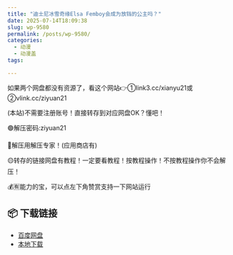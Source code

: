 ```yaml
---
title: "迪士尼冰雪奇缘Elsa Femboy会成为放铛的公主吗？"
date: 2025-07-14T18:09:38
slug: wp-9580
permalink: /posts/wp-9580/
categories:
  - 动漫
  - 动漫盖
tags:

---
```


如果两个网盘都没有资源了，看这个网站👉①link3.cc/xianyu21或②vlink.cc/ziyuan21

(本站)不需要注册账号！直接转存到对应网盘OK？懂吧！

🟢解压密码:ziyuan21

🔵解压用解压专家！(应用商店有)

🟡转存的链接网盘有教程！一定要看教程！按教程操作！不按教程操作你不会解压！

💰🈶能力的宝，可以点左下角赞赏支持一下网站运行

## 📦 下载链接
- [百度网盘](https://blziyuan21.com/pay-download/9580?key=4dd06d401b&down_id=0)
- [本地下载](https://blziyuan21.com/pay-download/9580?key=4dd06d401b&down_id=1)

